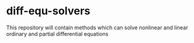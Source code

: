 # diff-equ-solvers
This repository will contain methods which can solve nonlinear and linear ordinary and partial differential equations
